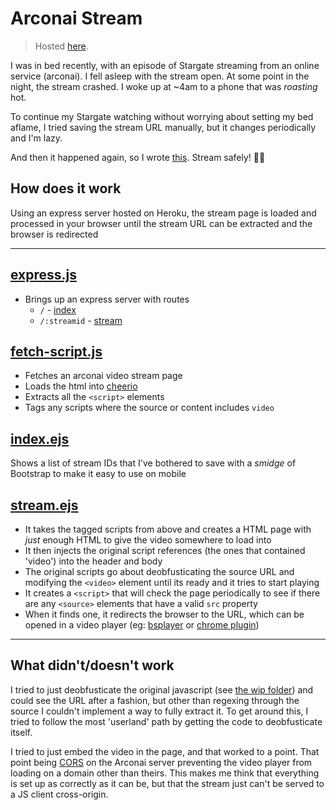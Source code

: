 # Arconai Stream

> Hosted [here](https://arconai-stream.herokuapp.com/).

I was in bed recently, with an episode of Stargate streaming from an online service (arconai). I fell asleep with the stream open. At some point in the night, the stream crashed. I woke up at ~4am to a phone that was *roasting* hot.

To continue my Stargate watching without worrying about setting my bed aflame, I tried saving the stream URL manually, but it changes periodically and I'm lazy.

And then it happened again, so I wrote [this](https://arconai-stream.herokuapp.com/). Stream safely! :dash::fire:

## How does it work

Using an express server hosted on Heroku, the stream page is loaded and processed in your browser until the stream URL can be extracted and the browser is redirected

---

## [express.js](src/express.js)

- Brings up an express server with routes
  - `/` - [index](#index.ejs)
  - `/:streamid` - [stream](#stream.ejs)

## [fetch-script.js](src/fetch-script.js)

- Fetches an arconai video stream page
- Loads the html into [cheerio](https://github.com/cheeriojs/cheerio)
- Extracts all the `<script>` elements
- Tags any scripts where the source or content includes `video`

## [index.ejs](src/views/index.ejs)

 Shows a list of stream IDs that I've bothered to save with a *smidge* of Bootstrap to make it easy to use on mobile

## [stream.ejs](src/views/stream.ejs)

- It takes the tagged scripts from above and creates a HTML page with *just* enough HTML to give the video somewhere to load into
- It then injects the original script references (the ones that contained 'video') into the header and body
- The original scripts go about deobfusticating the source URL and modifying the `<video>` element until its ready and it tries to start playing
- It creates a `<script>` that will check the page periodically to see if there are any `<source>` elements that have a valid `src` property
- When it finds one, it redirects the browser to the URL, which can be opened in a video player (eg: [bsplayer](https://www.bsplayer.com/bsplayer-english/products/bsplayer-android.html) or [chrome plugin](https://chrome.google.com/webstore/detail/play-hls-m3u8/ckblfoghkjhaclegefojbgllenffajdc?hl=en))

---

## What didn't/doesn't work

I tried to just deobfusticate the original javascript (see [the wip folder](wip/)) and could see the URL after a fashion, but other than regexing through the source I couldn't implement a way to fully extract it. To get around this, I tried to follow the most 'userland' path by getting the code to deobfusticate itself.

I tried to just embed the video in the page, and that worked to a point. That point being [CORS](https://developer.mozilla.org/en-US/docs/Web/HTTP/CORS) on the Arconai server preventing the video player from loading on a domain other than theirs. This makes me think that everything is set up as correctly as it can be, but that the stream just can't be served to a JS client cross-origin.